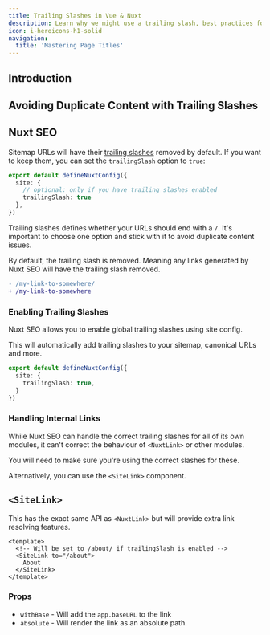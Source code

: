 ```yaml
---
title: Trailing Slashes in Vue & Nuxt
description: Learn why we might use a trailing slash, best practices for them and how to handle them in Nuxt.
icon: i-heroicons-h1-solid
navigation:
  title: 'Mastering Page Titles'
---
```


## Introduction

## Avoiding Duplicate Content with Trailing Slashes

## Nuxt SEO

Sitemap URLs will have their [trailing slashes](/nuxt-seo/guides/trailing-slashes) removed by default. If you want to keep them, you can set the `trailingSlash` option to `true`:

```ts [nuxt.config.ts]
export default defineNuxtConfig({
  site: {
    // optional: only if you have trailing slashes enabled
    trailingSlash: true
  },
})
```

Trailing slashes defines whether your URLs should end with a `/`. It's important to choose
one option and stick with it to avoid duplicate content issues.

By default, the trailing slash is removed. Meaning any links generated by Nuxt SEO will have the trailing slash removed.

```diff
- /my-link-to-somewhere/
+ /my-link-to-somewhere
```

### Enabling Trailing Slashes

Nuxt SEO allows you to enable global trailing slashes using site config.

This will automatically add trailing slashes to your sitemap, canonical URLs and more.

```ts twoslash [nuxt.config.ts]
export default defineNuxtConfig({
  site: {
    trailingSlash: true,
  }
})
```

### Handling Internal Links

While Nuxt SEO can handle the correct trailing slashes for all of its own modules, it can't correct the behaviour of
`<NuxtLink>` or other modules.

You will need to make sure you're using the correct slashes for these.

Alternatively, you can use the `<SiteLink>` component.

## `<SiteLink>`

This has the exact same API as `<NuxtLink>` but will provide extra link resolving features.

```vue
<template>
  <!-- Will be set to /about/ if trailingSlash is enabled -->
  <SiteLink to="/about">
    About
  </SiteLink>
</template>
```

### Props

- `withBase` - Will add the `app.baseURL` to the link
- `absolute` - Will render the link as an absolute path.
